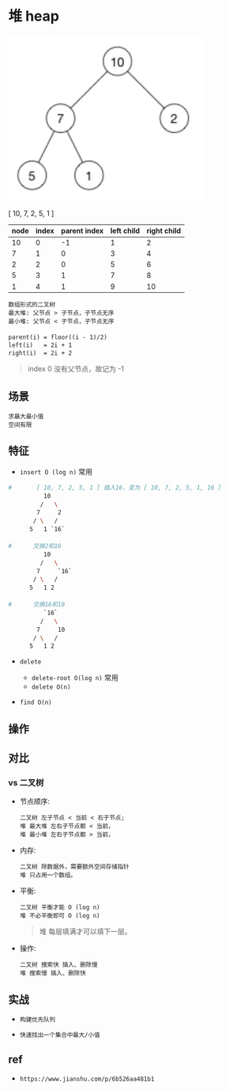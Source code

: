 # 堆 heap

![img](res/ds-heap.png)

[ 10, 7, 2, 5, 1 ]

| node | index | parent index | left child | right child |
| ---- | ----- | ------------ | ---------- | ----------- |
| 10   | 0     | -1           | 1          | 2           |
| 7    | 1     | 0            | 3          | 4           |
| 2    | 2     | 0            | 5          | 6           |
| 5    | 3     | 1            | 7          | 8           |
| 1    | 4     | 1            | 9          | 10          |

    数组形式的二叉树
    最大堆: 父节点 > 子节点，子节点无序
    最小堆: 父节点 < 子节点，子节点无序

    parent(i) = floor((i - 1)/2)
    left(i)   = 2i + 1
    right(i)  = 2i + 2

> index 0 没有父节点，故记为 -1

## 场景

    求最大最小值
    空间有限

## 特征

- `insert O (log n)` 常用

```bash
#       [ 10, 7, 2, 5, 1 ] 插入16，变为 [ 10, 7, 2, 5, 1, 16 ]
          10
         /   \
        7     2
       / \   /
      5   1 `16`

#      交换2和16
          10
         /   \
        7     `16`
       / \   /
      5   1 2

#      交换16和10
          `16`
         /   \
        7     10
       / \   /
      5   1 2
```

- `delete`
  - `delete-root O(log n)` 常用
  - `delete O(n)`

- `find O(n)`

## 操作

## 对比

### vs 二叉树

- 节点顺序:

      二叉树 左子节点 < 当前 < 右子节点;
      堆 最大堆 左右子节点都 < 当前，
      堆 最小堆 左右子节点都 > 当前，

- 内存:

      二叉树 除数据外，需要额外空间存储指针
      堆 只占用一个数组。

- 平衡:

      二叉树 平衡才能 O (log n)
      堆 不必平衡即可 O (log n)

    > 堆 每层填满才可以填下一层。

- 操作:

      二叉树 搜索快 插入、删除慢
      堆 搜索慢 插入、删除快

## 实战

- `构建优先队列`

- `快速找出一个集合中最大/小值`

## ref

- `https://www.jianshu.com/p/6b526aa481b1`
